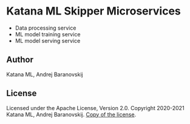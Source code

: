 # Katana ML Skipper Microservices

- Data processing service
- ML model training service
- ML model serving service

## Author

Katana ML, Andrej Baranovskij

## License

Licensed under the Apache License, Version 2.0. Copyright 2020-2021 Katana ML, Andrej Baranovskij. [Copy of the license](https://github.com/katanaml/katana-pipeline/blob/master/LICENSE).
